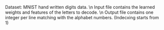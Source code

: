 Dataset: MNIST hand written digits data.
\n Input file contains the learned weights and features of the letters to decode.
\n Output file contains one integer per line matching with the alphabet numbers. (Indecxing starts from 1) 
